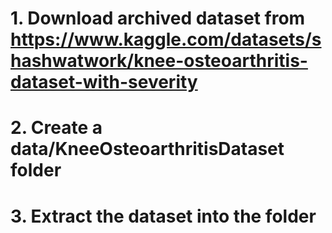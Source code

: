 # 1. Download archived dataset from https://www.kaggle.com/datasets/shashwatwork/knee-osteoarthritis-dataset-with-severity
# 2. Create a data/KneeOsteoarthritisDataset folder
# 3. Extract the dataset into the folder